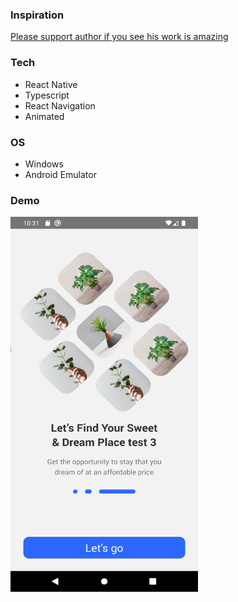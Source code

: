 ### Inspiration

[Please support author if you see his work is amazing](<https://www.figma.com/file/54z1e09UxAPzSQfxkmR5SJ/Mobile-app---Hotel-Booking-(Community)?type=design&node-id=336-258&mode=design&t=p0OMREyZL8iVB1Qc-0>)

### Tech

- React Native
- Typescript
- React Navigation
- Animated

### OS

- Windows
- Android Emulator

### Demo

<p>
<img src="/assets/display/Screenshot_1687750277.png" width="300" height="600" object/>
</p>
<!-- ![Alt text](/assets/display/Screenshot_1687750277.png)
![Alt text](/assets/display/Screenshot_1687750288.png)
![Alt text](/assets/display/Screenshot_1687750297.png)
![Alt text](/assets/display/Screenshot_1687750304.png)
![Alt text](/assets/display/Screenshot_1687750320.png) -->

